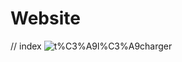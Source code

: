 # Website
// index
![t%C3%A9l%C3%A9charger](https://github.com/magicickey/Website/blob/main/t%C3%A9l%C3%A9charger?raw=true)
